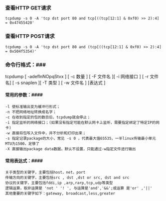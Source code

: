 ### 查看HTTP GET请求 ###
```shell
tcpdump -s 0 -A 'tcp dst port 80 and tcp[((tcp[12:1] & 0xf0) >> 2):4] = 0x47455420'
```
### 查看HTTP POST请求 ###
```shell
tcpdump -s 0 -A 'tcp dst port 80 and (tcp[((tcp[12:1] & 0xf0) >> 2):4] = 0x504f5354)'
```

### 命令行格式：###
tcpdump [ -adeflnNOpqStvx ] [ -c 数量 ] [ -F 文件名 ][ -i 网络接口 ] [ -r 文件名] [ -s snaplen ][ -T 类型 ] [ -w 文件名 ] [表达式 ]
#### 常用的参数：####
```plaintext
-l 使标准输出变为缓冲行形式；
-n 不把网络地址转换成名字；
-c 在收到指定的包的数目后，tcpdump就会停止；
-i 指定监听的网络接口；(如果没有指定可能在默认网卡上监听，需要指定绑定了特定IP的网卡)
-w 直接将包写入文件中，并不分析和打印出来；
-s 指定记录package的大小，常见 -s 0 ，代表最大值65535，一半linux传输最小单元MTU为1500，足够了
-X 直接输出package data数据，默认不设置，只能通过-w指定文件进行输出
```

#### 常用表达式：####
```plaintext
关于类型的关键字，主要包括host，net，port
传输方向的关键字，主要包括src , dst ,dst or src, dst and src
协议的关键字，主要包括fddi,ip ,arp,rarp,tcp,udp等类型
逻辑运算，取非运算是 'not ' '! ', 与运算是'and','&&';或运算 是'or' ,'||'
其他重要的关键字如下：gateway, broadcast,less,greater
```
